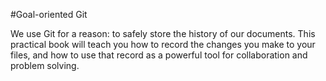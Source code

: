 #Goal-oriented Git

We use Git for a reason: to safely store the history of our documents.
This practical book will teach you how to record the changes you make to
your files, and how to use that record as a powerful tool for
collaboration and problem solving.
